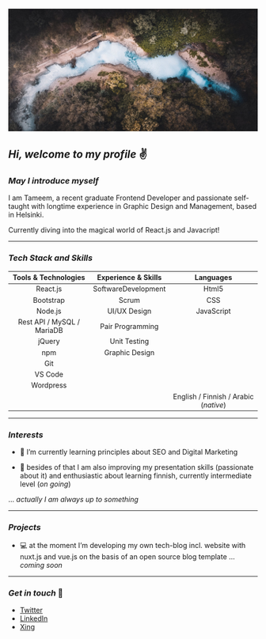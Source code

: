 ![Header](readme_header_hafen1.jpeg "Header")
##  _Hi, welcome to my profile_  &#9996; 

### _May I introduce myself_


I am Tameem, a recent graduate Frontend Developer and passionate self-taught with longtime experience in Graphic Design and Management, based in Helsinki. 

Currently diving into the magical world of React.js and Javacript!

---


### _Tech Stack and Skills_


| Tools & Technologies        | Experience & Skills           | Languages      |
| :-------------: |:-------------:| :---------:|
| React.js  | SoftwareDevelopment  | Html5 |
| Bootstrap      | Scrum      |   CSS |
| Node.js | UI/UX Design      |    JavaScript |
|    Rest API / MySQL / MariaDB    |    Pair Programming      |   |
| jQuery | Unit Testing      |   |
| npm | Graphic Design      |   |
| Git |   |   |
| VS Code |    |   |
| Wordpress |    |   |
| |    |      English / Finnish / Arabic (_native_)      |


---


### _Interests_

- &#128025; I’m currently learning principles about SEO and Digital Marketing 

- :battery: besides of that I am also improving my presentation skills (passionate about it) and enthusiastic about learning finnish, currently intermediate level (_on going_)

 

... _actually I am always up to something_

---


### _Projects_

- &#128187; at the moment I’m developing my own tech-blog incl. website with nuxt.js and vue.js on the basis of an open source blog template ... _coming soon_

---


### _Get in touch_ &#127919;

- [Twitter][1]
- [LinkedIn][2] 
- [Xing][3] 


<!-- Links to social media accounts -->

[1]: https://twitter.com/AntjeSommer3
[2]: https://www.linkedin.com/in/antje-sommer
[3]: https://www.xing.com/profile/Antje_Sommer9/cv
[4]: https://testing-library.com/docs/vue-testing-library/intro
